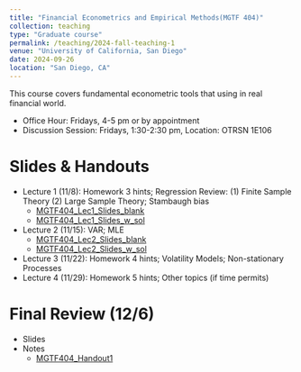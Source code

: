 ```yaml
---
title: "Financial Econometrics and Empirical Methods(MGTF 404)"
collection: teaching
type: "Graduate course"
permalink: /teaching/2024-fall-teaching-1
venue: "University of California, San Diego"
date: 2024-09-26
location: "San Diego, CA"
---
```


This course covers fundamental econometric tools that using in real financial world.

+ Office Hour: Fridays, 4-5 pm or by appointment
+ Discussion Session: Fridays, 1:30-2:30 pm, Location: OTRSN 1E106

Slides & Handouts
======
+ Lecture 1 (11/8): Homework 3 hints; Regression Review: (1) Finite Sample Theory (2) Large Sample Theory; Stambaugh bias
  + [MGTF404_Lec1_Slides_blank](../files/Teaching/MGTF404_Fall24/Slides/MGTF404_Lec1_Slides_blank.pdf)
  + [MGTF404_Lec1_Slides_w_sol](../files/Teaching/MGTF404_Fall24/Slides/MGTF404_Lec1_Slides_w_sol.pdf)
+ Lecture 2 (11/15): VAR; MLE
  + [MGTF404_Lec2_Slides_blank](../files/Teaching/MGTF404_Fall24/Slides/MGTF404_Lec2_Slides_blank.pdf)
  + [MGTF404_Lec2_Slides_w_sol](../files/Teaching/MGTF404_Fall24/Slides/MGTF404_Lec2_Slides_w_sol.pdf)
+ Lecture 3 (11/22): Homework 4 hints; Volatility Models; Non-stationary Processes
+ Lecture 4 (11/29): Homework 5 hints; Other topics (if time permits)

Final Review (12/6)
======
+ Slides
+ Notes
  + [MGTF404_Handout1](../files/Teaching/MGTF404_Fall24/Notes/MGTF404_Handout1.pdf)